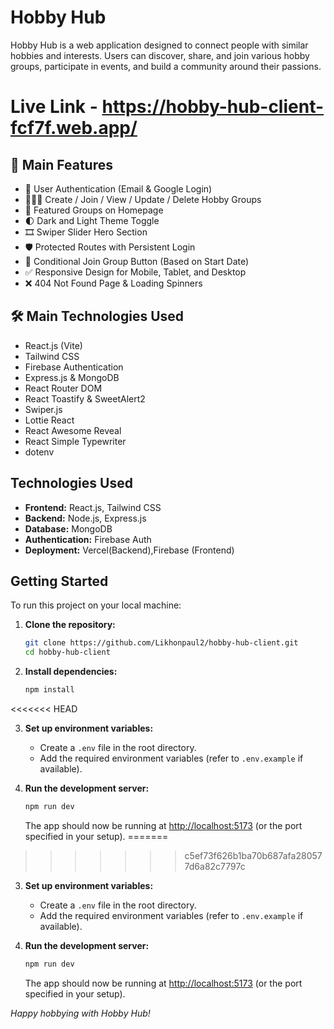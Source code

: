 # Hobby Hub

Hobby Hub is a web application designed to connect people with similar hobbies and interests. Users can discover, share, and join various hobby groups, participate in events, and build a community around their passions.

# Live Link - https://hobby-hub-client-fcf7f.web.app/


## 🚀 Main Features

- 🔐 User Authentication (Email & Google Login)
- 🧑‍🤝‍🧑 Create / Join / View / Update / Delete Hobby Groups
- 📌 Featured Groups on Homepage
- 🌓 Dark and Light Theme Toggle
- 🎞️ Swiper Slider Hero Section
- 🛡️ Protected Routes with Persistent Login
- 📅 Conditional Join Group Button (Based on Start Date)
- ✅ Responsive Design for Mobile, Tablet, and Desktop
- ❌ 404 Not Found Page & Loading Spinners

## 🛠️ Main Technologies Used

- React.js (Vite)
- Tailwind CSS
- Firebase Authentication
- Express.js & MongoDB
- React Router DOM
- React Toastify & SweetAlert2
- Swiper.js
- Lottie React
- React Awesome Reveal
- React Simple Typewriter
- dotenv

## Technologies Used

- **Frontend:** React.js, Tailwind CSS
- **Backend:** Node.js, Express.js
- **Database:** MongoDB
- **Authentication:**  Firebase Auth
- **Deployment:** Vercel(Backend),Firebase (Frontend)

## Getting Started

To run this project on your local machine:

1. **Clone the repository:**
    ```bash
    git clone https://github.com/Likhonpaul2/hobby-hub-client.git
    cd hobby-hub-client
    ```

2. **Install dependencies:**
    ```bash
    npm install
    ```
<<<<<<< HEAD

3. **Set up environment variables:**
    - Create a `.env` file in the root directory.
    - Add the required environment variables (refer to `.env.example` if available).

4. **Run the development server:**
    ```bash
    npm run dev
    ```
    The app should now be running at [http://localhost:5173](http://localhost:5173) (or the port specified in your setup).
=======
>>>>>>> c5ef73f626b1ba70b687afa280577d6a82c7797c

3. **Set up environment variables:**
    - Create a `.env` file in the root directory.
    - Add the required environment variables (refer to `.env.example` if available).

4. **Run the development server:**
    ```bash
    npm run dev
    ```
    The app should now be running at [http://localhost:5173](http://localhost:5173) (or the port specified in your setup).

*Happy hobbying with Hobby Hub!*

